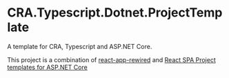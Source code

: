 # CRA.Typescript.Dotnet.ProjectTemplate
A template for CRA, Typescript and ASP.NET Core.

This project is a combination of [react-app-rewired](https://github.com/timarney/react-app-rewired) and
[React SPA Project templates for ASP.NET Core](https://github.com/aspnet/templating/tree/dev/src/Microsoft.DotNet.Web.Spa.ProjectTemplates)
